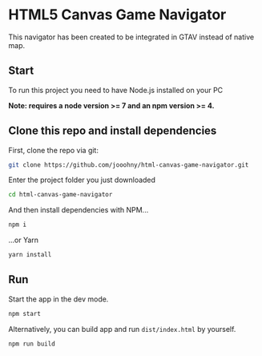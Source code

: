 # HTML5 Canvas Game Navigator

This navigator has been created to be integrated in GTAV instead of native map.

## Start

To run this project you need to have Node.js installed on your PC

**Note: requires a node version >= 7 and an npm version >= 4.**

## Clone this repo and install dependencies

First, clone the repo via git:

```bash
git clone https://github.com/jooohny/html-canvas-game-navigator.git
```

Enter the project folder you just downloaded

```bash
cd html-canvas-game-navigator
```

And then install dependencies with NPM...

```bash
npm i
```

...or Yarn

```bash
yarn install
```

## Run

Start the app in the dev mode.

```bash
npm start
```

Alternatively, you can build app and run `dist/index.html` by yourself.

```bash
npm run build
```
